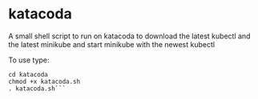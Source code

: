 # katacoda

A small shell script to run on katacoda to download the latest kubectl and the latest minikube and start minikube with the newest kubectl

To use type:
```git clone https://github.com/code-loading/katacoda
cd katacoda
chmod +x katacoda.sh
. katacoda.sh```
